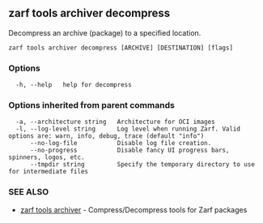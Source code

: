 ## zarf tools archiver decompress

Decompress an archive (package) to a specified location.

```
zarf tools archiver decompress [ARCHIVE] [DESTINATION] [flags]
```

### Options

```
  -h, --help   help for decompress
```

### Options inherited from parent commands

```
  -a, --architecture string   Architecture for OCI images
  -l, --log-level string      Log level when running Zarf. Valid options are: warn, info, debug, trace (default "info")
      --no-log-file           Disable log file creation.
      --no-progress           Disable fancy UI progress bars, spinners, logos, etc.
      --tmpdir string         Specify the temporary directory to use for intermediate files
```

### SEE ALSO

* [zarf tools archiver](zarf_tools_archiver.md)	 - Compress/Decompress tools for Zarf packages

